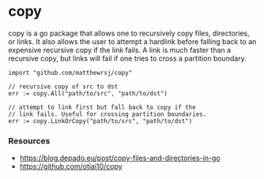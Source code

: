 # copy

copy is a go package that allows one to recursively copy files, directories, or
links. It also allows the user to attempt a hardlink before falling back to an
expensive recursive copy if the link fails. A link is much faster than a
recursive copy, but links will fail if one tries to cross a partition boundary.

```golang
import "github.com/matthewrsj/copy"

// recursive copy of src to dst
err := copy.All("path/to/src", "path/to/dst")

// attempt to link first but fall back to copy if the
// link fails. Useful for crossing partition boundaries.
err := copy.LinkOrCopy("path/to/src", "path/to/dst")
```

### Resources

* https://blog.depado.eu/post/copy-files-and-directories-in-go
* https://github.com/otiai10/copy
